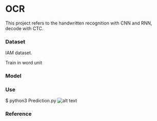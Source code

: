# OCR
This project refers to the handwritten recognition with CNN and RNN, decode with CTC.

### Dataset
IAM dataset.

Train in word unit

### Model

### Use
$ python3 Prediction.py
![alt text](https://github.com/tuandoan998/OCR_IAM-dataset/blob/master/test_img/Screenshot.png)

### Reference
